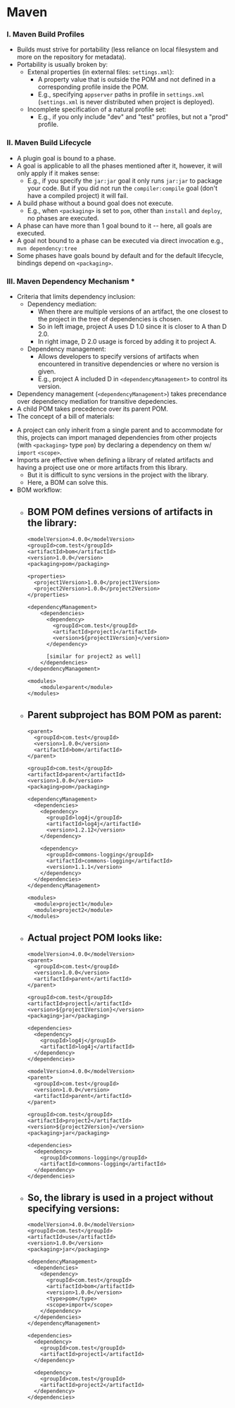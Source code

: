 # Maven
<!-- ### I. Maven  General Knowledge
- `SNAPSHOT` refers to the latest codes along a development branch (unstable code) whereas release (w/o `SNAPSHOT`) is stable.
- If you want to package resources in the JAR file, as long as you follow convention (e.g. `${base_dir}/src/main/resources`) no explicit configuration is needed.
- A resource file may contain info only supplied at build-time.
  - reference the property in a resource file: `${<property_name>}`
  - property can be in POM, settings.xml, etc.
  - To make this possible enable "resource filtering" in POM:
    ```
    <build>
      <resources>
        <resource>
          <directory>src/main/resources</directory>
          <filtering>true</filtering>
    ```
  -  Can also get values from system properties like `java.version` or `user.home`.
  -  Can also get properties specified in command line:
    - in `application.properties` specify `command.line.prop=${command.line.prop}` then on the command line execute `-Dcommand.line.prop=blahblah`.
- Maven natively supports building projects within projects. -->

### I. Maven Build Profiles
- Builds must strive for portability (less reliance on local filesystem and more on the repository for metadata).
- Portability is usually broken by:
  - Extenal properties (in external files: `settings.xml`):
    - A property value that is outside the POM and not defined in a corresponding profile inside the POM.
    - E.g., specifying `appserver` paths in profile in `settings.xml` (`settings.xml` is never distributed when project is deployed).
  - Incomplete specification of a natural profile set:
    - E.g., if you only include "dev" and "test" profiles, but not a "prod" profile.

### II. Maven Build Lifecycle
- A plugin goal is bound to a phase.
- A goal is applicable to all the phases mentioned after it, however, it will only apply if it makes sense:
  - E.g., if you specify the `jar:jar` goal it only runs `jar:jar` to package your code. But if you did not run the `compiler:compile` goal (don't have a compiled project) it will fail. 
- A build phase without a bound goal does not execute.
  - E.g., when `<packaging>` is set to `pom`, other than `install` and `deploy`, no phases are executed.
- A phase can have more than 1 goal bound to it -- here, all goals are executed.
- A goal not bound to a phase can be executed via direct invocation e.g., `mvn dependency:tree`
- Some phases have goals bound by default and for the default lifecycle, bindings depend on `<packaging>`.

### III. Maven Dependency Mechanism *
- Criteria that limits dependency inclusion:
  - Dependency mediation:
    - When there are multiple versions of an artifact, the one closest to the project in the tree of dependencies is chosen.
    - So in left image, project A uses D 1.0 since it is closer to A than D 2.0.
    - In right image, D 2.0 usage is forced by adding it to project A.
  - Dependency management:
    - Allows developers to specify versions of artifacts when encountered in transitive dependencies or where no version is given.
    - E.g., project A included D in `<dependencyManagement>` to control its version.
- Dependency management (`<dependencyManagement>`) takes precendance over dependency mediation for transitive depedencies.
- A child POM takes precedence over its parent POM.
- The concept of a bill of materials:
<!--   - An `import` `<scope>` is only for a dependency of type `pom` in which case the dependency is replaced with the dependencies in the POM's `<dependencyManagement>`. -->
  - A project can only inherit from a single parent and to accommodate for this, projects can import managed dependencies from other projects (with `<packaging>` type `pom`) by declaring a dependency on them w/ `import` `<scope>`.
  - Imports are effective when defining a library of related artifacts and having a project use one or more artifacts from this library.
    - But it is difficult to sync versions in the project with the library.
    - Here, a BOM can solve this.
  - BOM workflow:
    - BOM POM defines versions of artifacts in the library:
      - 
      ```
      <modelVersion>4.0.0</modelVersion>
      <groupId>com.test</groupId>
      <artifactId>bom</artifactId>
      <version>1.0.0</version>
      <packaging>pom</packaging>

      <properties>
        <project1Version>1.0.0</project1Version>
        <project2Version>1.0.0</project2Version>
      </properties>

      <dependencyManagement>
          <dependencies>
            <dependency>
              <groupId>com.test</groupId>
              <artifactId>project1</artifactId>
              <version>${project1Version}</version>
            </dependency>

            [similar for project2 as well]
          </dependencies>        
      </dependencyManagement>

      <modules>
          <module>parent</module>
      </modules>
      ```
    - Parent subproject has BOM POM as parent:
      - 
      ```
      <parent>
        <groupId>com.test</groupId>
        <version>1.0.0</version>
        <artifactId>bom</artifactId>
      </parent>
    
      <groupId>com.test</groupId>
      <artifactId>parent</artifactId>
      <version>1.0.0</version>
      <packaging>pom</packaging>
      
      <dependencyManagement>
        <dependencies>
          <dependency>
            <groupId>log4j</groupId>
            <artifactId>log4j</artifactId>
            <version>1.2.12</version>
          </dependency>

          <dependency>
            <groupId>commons-logging</groupId>
            <artifactId>commons-logging</artifactId>
            <version>1.1.1</version>
          </dependency>
        </dependencies>
      </dependencyManagement>

      <modules>
        <module>project1</module>
        <module>project2</module>
      </modules>

      ```
    - Actual project POM looks like:
      - 
      ```
      <modelVersion>4.0.0</modelVersion>
      <parent>
        <groupId>com.test</groupId>
        <version>1.0.0</version>
        <artifactId>parent</artifactId>
      </parent>

      <groupId>com.test</groupId>
      <artifactId>project1</artifactId>
      <version>${project1Version}</version>
      <packaging>jar</packaging>
      
      <dependencies>
        <dependency>
          <groupId>log4j</groupId>
          <artifactId>log4j</artifactId>
        </dependency>
      </dependencies>

      ```

      ```
      <modelVersion>4.0.0</modelVersion>
      <parent>
        <groupId>com.test</groupId>
        <version>1.0.0</version>
        <artifactId>parent</artifactId>
      </parent>
  
      <groupId>com.test</groupId>
      <artifactId>project2</artifactId>
      <version>${project2Version}</version>
      <packaging>jar</packaging>
 
      <dependencies>
        <dependency>
          <groupId>commons-logging</groupId>
          <artifactId>commons-logging</artifactId>
        </dependency>
      </dependencies>

      ```
    - So, the library is used in a project without specifying versions:
      - 
      ```
      <modelVersion>4.0.0</modelVersion>
      <groupId>com.test</groupId>
      <artifactId>use</artifactId>
      <version>1.0.0</version>
      <packaging>jar</packaging>
      
      <dependencyManagement>
        <dependencies>
          <dependency>
            <groupId>com.test</groupId>
            <artifactId>bom</artifactId>
            <version>1.0.0</version>
            <type>pom</type>
            <scope>import</scope>
          </dependency>
        </dependencies>
      </dependencyManagement>
            
      <dependencies>
        <dependency>
          <groupId>com.test</groupId>
          <artifactId>project1</artifactId>
        </dependency>
         
        <dependency>
          <groupId>com.test</groupId>
          <artifactId>project2</artifactId>
        </dependency>
      </dependencies>

      ```





































